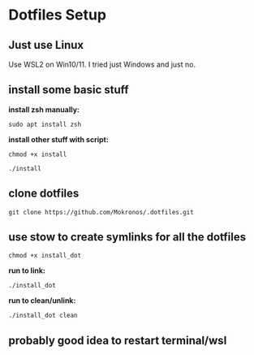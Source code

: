 # Dotfiles Setup
## Just use Linux
Use WSL2 on Win10/11. I tried just Windows and just no.
## install some basic stuff
**install zsh manually:**
```shell
sudo apt install zsh
```

**install other stuff with script:**
```shell
chmod +x install
```
```shell
./install
```

## clone dotfiles
```shell
git clone https://github.com/Mokronos/.dotfiles.git
```

## use stow to create symlinks for all the dotfiles
```shell
chmod +x install_dot
```

**run to link:**
```shell
./install_dot
```

**run to clean/unlink:**
```shell
./install_dot clean
```

## probably good idea to restart terminal/wsl

